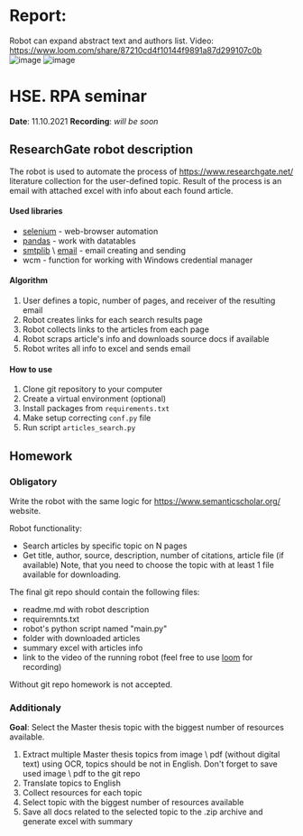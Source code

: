 # Report:
Robot can expand abstract text and authors list.
Video: https://www.loom.com/share/87210cd4f10144f9891a87d299107c0b
![image](https://user-images.githubusercontent.com/32278942/137627148-f38b3183-fbbc-408a-914b-a5ce159b0e97.png)
![image](https://user-images.githubusercontent.com/32278942/137627157-7c0223dd-53f3-4c5b-956d-5e37840fcea7.png)


# HSE. RPA seminar

**Date**: 11.10.2021
**Recording**: *will be soon*

## ResearchGate robot description

The robot is used to automate the process of https://www.researchgate.net/ literature collection for the user-defined topic. Result of the process is an email with attached excel with info about each found article.


#### Used libraries

* [selenium](https://selenium-python.readthedocs.io/) - web-browser automation
* [pandas](https://pandas.pydata.org/) - work with datatables
* [smtplib](https://docs.python.org/3/library/smtplib.html) \ [email](https://docs.python.org/3/library/email.examples.html) - email creating and sending
* wcm - function for working with Windows credential manager

#### Algorithm 

1. User defines a topic, number of pages, and receiver of the resulting email
2. Robot creates links for each search results page
3. Robot collects links to the articles from each page
4. Robot scraps article's info and downloads source docs if available
5. Robot writes all info to excel and sends email


#### How to use

1. Clone git repository to your computer
2. Create a virtual environment (optional)
3. Install packages from ```requirements.txt```
4. Make setup correcting ```conf.py``` file
5. Run script ```articles_search.py```

## Homework

### Obligatory

Write the robot with the same logic for https://www.semanticscholar.org/ website.

Robot functionality:
* Search articles by specific topic on N pages
* Get title, author, source, description, number of citations, article file (if available)
Note, that you need to choose the topic with at least 1 file available for downloading.

The final git repo should contain the following files:
* readme.md with robot description
* requiremnts.txt
* robot's python script named "main.py"
* folder with downloaded articles
* summary excel with articles info
* link to the video of the running robot (feel free to use [loom](https://www.loom.com/) for recording)

Without git repo homework is not accepted.

### Additionaly

**Goal**: Select the Master thesis topic with the biggest number of resources available.

1. Extract multiple Master thesis topics from image \ pdf (without digital text) using OCR, topics should be not in English. Don't forget to save used image \ pdf to the git repo
2. Translate topics to English
3. Collect resources for each topic
4. Select topic with the biggest number of resources available
5. Save all docs related to the selected topic to the .zip archive and generate excel with summary
